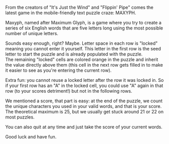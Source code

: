 From the creators of "It's Just the Wind" and "Flippin' Pipe" comes the latest game in the mobile-friendly text puzzle craze:  MAXYPH.

Maxyph, named after Maximum Glyph, is a game where you try to create a series of six English words that are five letters long using the most possible number of unique letters.

Sounds easy enough, right?  Maybe.  Letter space in each row is "locked" meaning you cannot enter it yourself.  This letter in the first row is the seed letter to start the puzzle and is already populated with the puzzle.  
The remaining "locked" cells are colored orange in the puzzle and inherit the value directly above them (this cell in the next row gets filled in to make it easier to see as you're entering the current row).

Extra fun:  you cannot reuse a locked letter after the row it was locked in.  So if your first row has an "A" in the locked cell, you could use "A" again in that row (to your scores detriment!) but not in the following rows.

We mentioned a score, that part is easy:  at the end of the puzzle, we count the unique characters you used in your valid words, and that is your score.  The theoretical maximum is 25, but we usually get stuck around 21 or 22 on most puzzles.

You can also quit at any time and just take the score of your current words.

Good luck and have fun.
